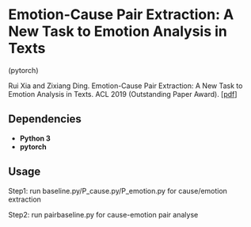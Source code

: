 # Emotion-Cause Pair Extraction: A New Task to Emotion Analysis in Texts
(pytorch)

Rui Xia and Zixiang Ding. Emotion-Cause Pair Extraction: A New Task to Emotion Analysis in Texts. ACL 2019 (Outstanding Paper Award). [[pdf](https://www.aclweb.org/anthology/P19-1096.pdf)]


## Dependencies

- **Python 3** 
- **pytorch**

## Usage
Step1:
run baseline.py/P_cause.py/P_emotion.py for cause/emotion extraction

Step2:
run pairbaseline.py for cause-emotion pair analyse
